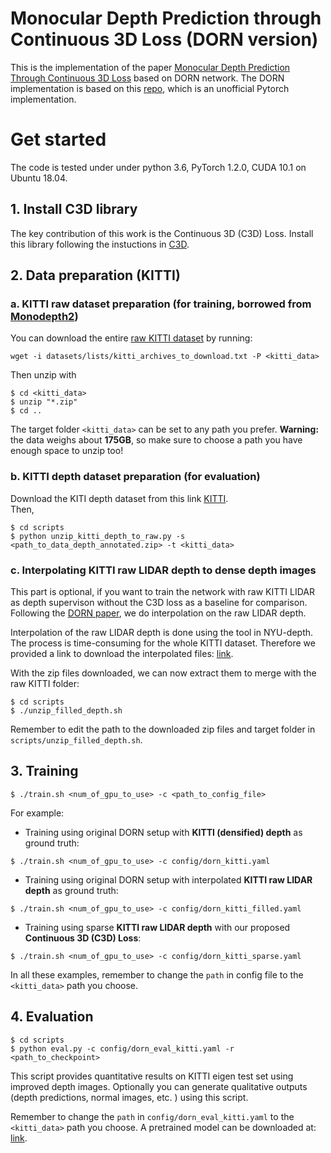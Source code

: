 # Monocular Depth Prediction through Continuous 3D Loss (DORN version)
This is the implementation of the paper [Monocular Depth Prediction Through Continuous 3D Loss](https://arxiv.org/abs/2003.09763) based on DORN network. The DORN implementation is based on this [repo](https://github.com/dontLoveBugs/SupervisedDepthPrediction), which is an unofficial Pytorch implementation. 

# Get started
The code is tested under under python 3.6, PyTorch 1.2.0, CUDA 10.1 on Ubuntu 18.04. 

## 1. Install C3D library
The key contribution of this work is the Continuous 3D (C3D) Loss. Install this library following the instuctions in [C3D](https://github.com/minghanz/c3d).

## 2. Data preparation (KITTI)
### a. KITTI raw dataset preparation (for training, borrowed from [Monodepth2](https://github.com/nianticlabs/monodepth2))
You can download the entire [raw KITTI dataset](http://www.cvlibs.net/datasets/kitti/raw_data.php) by running:
```shell
wget -i datasets/lists/kitti_archives_to_download.txt -P <kitti_data>
```
Then unzip with
```shell
$ cd <kitti_data>
$ unzip "*.zip"
$ cd ..
```
The target folder `<kitti_data>` can be set to any path you prefer. **Warning:** the data weighs about **175GB**, so make sure to choose a path you have enough space to unzip too!

### b. KITTI depth dataset preparation (for evaluation)
Download the KITI depth dataset from this link [KITTI](http://www.cvlibs.net/download.php?file=data_depth_annotated.zip).\
Then,
```shell
$ cd scripts
$ python unzip_kitti_depth_to_raw.py -s <path_to_data_depth_annotated.zip> -t <kitti_data>
```

### c. Interpolating KITTI raw LIDAR depth to dense depth images
This part is optional, if you want to train the network with raw KITTI LIDAR as depth supervison without the C3D loss as a baseline for comparison. Following the [DORN paper](https://arxiv.org/abs/1806.02446), we do interpolation on the raw LIDAR depth. 

Interpolation of the raw LIDAR depth is done using the tool in NYU-depth. The process is time-consuming for the whole KITTI dataset. Therefore we provided a link to download the interpolated files: [link](https://drive.google.com/drive/folders/11yv9FM5UV54yQrnj0DTd4Gn7abKa0f5J?usp=sharing). 

With the zip files downloaded, we can now extract them to merge with the raw KITTI folder: 
```shell
$ cd scripts
$ ./unzip_filled_depth.sh
```
Remember to edit the path to the downloaded zip files and target folder in `scripts/unzip_filled_depth.sh`.

## 3. Training
```shell
$ ./train.sh <num_of_gpu_to_use> -c <path_to_config_file>
```
For example: 
- Training using original DORN setup with **KITTI (densified) depth** as ground truth: 
```shell
$ ./train.sh <num_of_gpu_to_use> -c config/dorn_kitti.yaml
```
- Training using original DORN setup with interpolated **KITTI raw LIDAR depth** as ground truth: 
```shell
$ ./train.sh <num_of_gpu_to_use> -c config/dorn_kitti_filled.yaml
```
- Training using sparse **KITTI raw LIDAR depth** with our proposed **Continuous 3D (C3D) Loss**: 
```shell
$ ./train.sh <num_of_gpu_to_use> -c config/dorn_kitti_sparse.yaml
```
In all these examples, remember to change the `path` in config file to the `<kitti_data>` path you choose. 

## 4. Evaluation
```shell
$ cd scripts
$ python eval.py -c config/dorn_eval_kitti.yaml -r <path_to_checkpoint>
```
This script provides quantitative results on KITTI eigen test set using improved depth images. Optionally you can generate qualitative outputs (depth predictions, normal images, etc. ) using this script.  

Remember to change the `path` in `config/dorn_eval_kitti.yaml` to the `<kitti_data>` path you choose. A pretrained model can be downloaded at: [link](https://drive.google.com/drive/folders/1w2B9QvS9-1DZuLJ4K_tv8-qAtgpLR7Ea?usp=sharing). 